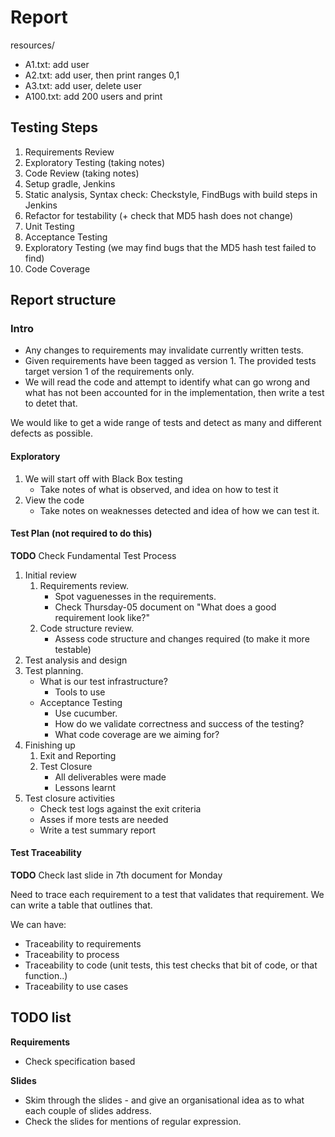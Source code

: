 # Report 

resources/

* A1.txt: add user 
* A2.txt: add user, then print ranges 0,1
* A3.txt: add user, delete user
* A100.txt: add 200 users and print 


## Testing Steps 

1. Requirements Review 
2. Exploratory Testing (taking notes) 
3. Code Review (taking notes) 
4. Setup gradle, Jenkins
4. Static analysis, Syntax check: Checkstyle, FindBugs with build steps in Jenkins 
5. Refactor for testability (+ check that MD5 hash does not change) 
6. Unit Testing 
7. Acceptance Testing 
8. Exploratory Testing (we may find bugs that the MD5 hash test failed to find) 
8. Code Coverage 


## Report structure

### Intro 

* Any changes to requirements may invalidate currently written tests. 
* Given requirements have been tagged as version 1. The provided tests target version 1 of the requirements only. 
* We will read the code and attempt to identify what can go wrong and what has not been accounted for in the implementation, then write a test to detet that.

We would like to get a wide range of tests and detect as many and different defects as possible. 

#### Exploratory
1. We will start off with Black Box testing
    * Take notes of what is observed, and idea on how to test it
2. View the code
    * Take notes on weaknesses detected and idea of how we can test it. 


#### Test Plan (not required to do this) 
**TODO** Check Fundamental Test Process

1. Initial review
    1.  Requirements review.  
        * Spot vaguenesses in the requirements. 
        * Check Thursday-05 document on "What does a good requirement look like?" 
    2. Code structure review. 
        * Assess code structure and changes required (to make it more testable)
3. Test analysis and design
4. Test planning. 
    * What is our test infrastructure?
        - Tools to use
    * Acceptance Testing
        - Use cucumber. 
        - How do we validate correctness and success of the testing? 
        - What code coverage are we aiming for? 
5. Finishing up 
    1. Exit and Reporting 
    2. Test Closure
        * All deliverables were made 
        * Lessons learnt 
5. Test closure activities 
    * Check test logs against the exit criteria
    * Asses if more tests are needed 
    * Write a test summary report 


#### Test Traceability 
**TODO** Check last slide in 7th document for Monday 

Need to trace each requirement to a test that validates that requirement. We can write a table that outlines that. 

We can have: 

* Traceability to requirements 
* Traceability to process 
* Traceability to code (unit tests, this test checks that bit of code, or that function..) 
* Traceability to use cases 


## TODO list

**Requirements** 

* Check specification based

**Slides**

* Skim through the slides - and give an organisational idea as to what each couple of slides address. 
* Check the slides for mentions of regular expression. 
